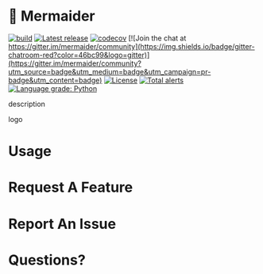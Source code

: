 # :ocean: Mermaider

[![build](https://circleci.com/gh/tom-a-c/mermaider.svg?style=shield)](https://circleci.com/gh/circleci/circleci-docs)
[![Latest release](https://img.shields.io/github/v/release/tom-a-c/mermaider?include_prereleases)](https://github.com/tom-a-c/mermaider/releases)
[![codecov](https://codecov.io/gh/tom-a-c/mermaider/branch/main/graph/badge.svg)](https://codecov.io/gh/tom-a-c/mermaider)
[![Join the chat at https://gitter.im/mermaider/community](https://img.shields.io/badge/gitter-chatroom-red?color=46bc99&logo=gitter)](https://gitter.im/mermaider/community?utm_source=badge&utm_medium=badge&utm_campaign=pr-badge&utm_content=badge)
[![License](https://img.shields.io/github/license/tom-a-c/mermaider)](https://github.com/tom-a-c/mermaider/blob/main/LICENSE)
[![Total alerts](https://img.shields.io/lgtm/alerts/g/tom-a-c/mermaider.svg?logo=lgtm&logoWidth=18)](https://lgtm.com/projects/g/tom-a-c/mermaider/alerts/)
[![Language grade: Python](https://img.shields.io/lgtm/grade/python/g/tom-a-c/mermaider.svg?logo=lgtm&logoWidth=18)](https://lgtm.com/projects/g/tom-a-c/mermaider/context:python)

 
description
  
logo
  
# Usage
  
# Request A Feature
  
# Report An Issue

# Questions?
